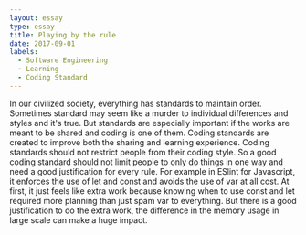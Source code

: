```yaml
---
layout: essay
type: essay
title: Playing by the rule
date: 2017-09-01 
labels:
  - Software Engineering
  - Learning
  - Coding Standard
---
```


In our civilized society, everything has standards to maintain order. Sometimes standard may seem like a murder to individual differences and styles and it's true. But standards are especially important if the works are meant to be shared and coding is one of them. Coding standards are created to improve both the sharing and learning experience.
Coding standards should not restrict people from their coding style. So a good coding standard should not limit people to only do things in one way and need a good justification for every rule. For example in ESlint for Javascript, it enforces the use of let and const and avoids the use of var at all cost. At first, it just feels like extra work because knowing when to use const and let required more planning than just spam var to everything. But there is a good justification to do the extra work, the difference in the memory usage in large scale can make a huge impact.    
